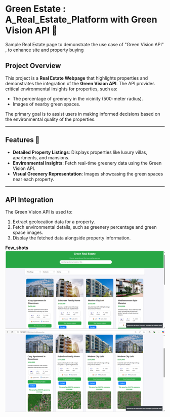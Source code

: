 # Green Estate : A_Real_Estate_Platform with Green Vision API 🌿
Sample Real Estate page to demonstrate the use case of "Green Vision API" , to enhance site and property buying

## Project Overview
This project is a **Real Estate Webpage** that highlights properties and demonstrates the integration of the **Green Vision API**. The API provides critical environmental insights for properties, such as:
- The percentage of greenery in the vicinity (500-meter radius).
- Images of nearby green spaces.

The primary goal is to assist users in making informed decisions based on the environmental quality of the properties.

---

## Features 🏡
- **Detailed Property Listings**: Displays properties like luxury villas, apartments, and mansions.
- **Environmental Insights**: Fetch real-time greenery data using the Green Vision API.
- **Visual Greenery Representation**: Images showcasing the green spaces near each property.

---

## API Integration
The Green Vision API is used to:
1. Extract geolocation data for a property.
2. Fetch environmental details, such as greenery percentage and green space images.
3. Display the fetched data alongside property information.

**Few_shots**
![site1](https://github.com/Sushanth-Hebri/Green-Estate_A_Real_Estate_Platform/blob/main/site1.png)
![site2](https://github.com/Sushanth-Hebri/Green-Estate_A_Real_Estate_Platform/blob/main/site2.png)



